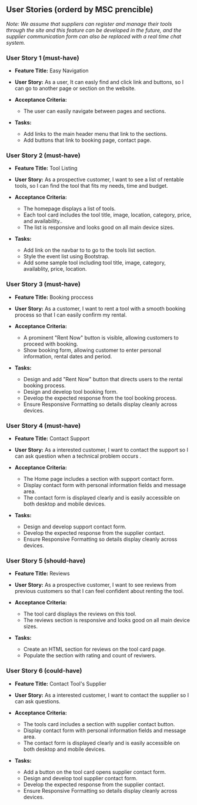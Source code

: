 ## User Stories (orderd by MSC prencible)
*Note: We assume that suppliers can register and manage their tools through the site and this feature can be developed in the future, and the supplier communication form can also be replaced with a real time chat system.*

### User Story 1 (must-have)
- **Feature Title:** Easy Navigation
- **User Story:** As a user, It can easly find and click link and buttons, so I can go to another page or section on the website.
- **Acceptance Criteria:** 
    - The user can easily navigate between pages and sections.

- **Tasks:** 
    - Add links to the main header menu that link to the sections.
    - Add buttons that link to booking page, contact page.


### User Story 2 (must-have)
- **Feature Title:** Tool Listing
- **User Story:** As a prospective customer, I want to see a list of rentable tools, so I can find the tool that fits my needs, time and budget.
- **Acceptance Criteria:** 
    - The homepage displays a list of tools.
    - Each tool card includes the tool title, image, location, category, price, and availability..
    - The list is responsive and looks good on all main device sizes.

- **Tasks:** 
    - Add link on the navbar to to go to the tools list section.
    - Style the event list using Bootstrap.
    - Add some sample tool including tool title, image, category, availablity, price, location.


### User Story 3 (must-have)
- **Feature Title:** Booking proccess
- **User Story:** As a customer, I want to rent a tool with a smooth booking process so that I can easily confirm my rental.
- **Acceptance Criteria:** 
    - A prominent "Rent Now" button is visible, allowing customers to proceed with booking.
    - Show booking form, allowing customer to enter personal information, rental dates and period.

- **Tasks:** 
    - Design and add "Rent Now" button that directs users to the rental booking process.
    - Design and develop tool booking form.
    - Develop the expected response from the tool booking process.
    - Ensure Responsive Formatting so details display cleanly across devices.

### User Story 4 (must-have)
- **Feature Title:** Contact Support 
- **User Story:** As a interested customer, I want to contact the support so I can ask question when a technical problem occurs .
- **Acceptance Criteria:** 
    - The Home page includes a section with support contact form. 
    - Display contact form with personal information fields and message area.
    - The contact form is displayed clearly and is easily accessible on both desktop and mobile devices.

- **Tasks:** 
    - Design and develop support contact form.
    - Develop the expected response from the supplier contact.
    - Ensure Responsive Formatting so details display cleanly across devices.

### User Story 5 (should-have)
- **Feature Title:** Reviews
- **User Story:** As a prospective customer, I want to see reviews from previous customers so that I can feel confident about renting the tool.
- **Acceptance Criteria:** 
    - The tool card displays the reviews on this tool.
    - The reviews section is responsive and looks good on all main device sizes.

- **Tasks:** 
    - Create an HTML section for reviews on the tool card page.
    - Populate the section with rating and count of reviwers.

### User Story 6 (could-have)
- **Feature Title:** Contact Tool's Supplier 
- **User Story:** As a interested customer, I want to contact the supplier so I can ask questions.
- **Acceptance Criteria:** 
    - The tools card includes a section with supplier contact button. 
    - Display contact form with personal information fields and message area.
    - The contact form is displayed clearly and is easily accessible on both desktop and mobile devices.

- **Tasks:** 
    - Add a button on the tool card opens supplier contact form.
    - Design and develop tool supplier contact form.
    - Develop the expected response from the supplier contact.
    - Ensure Responsive Formatting so details display cleanly across devices.
